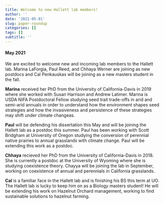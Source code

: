 ```yaml
---
title: Welcome to new Hallett lab members!
author: ''
date: '2021-05-01'
slug: paper-roundup
categories: []
tags: []
subtitle: ''
---
```

#### May 2021

We are excited to welcome new and incoming lab members to the Hallett lab. Marina LaForgia, Paul Reed, and Chhaya Werner are joining as new postdocs and Cal Penkauskas will be joining as a new masters student in the fall.

**Marina** received her PhD from the University of California-Davis in 2019 where she worked with Susan Harrison and Andrew Latimer. Marina is USDA NIFA Postdoctoral Fellow studying seed trait trade-offs in arid and semi-arid annuals in order to understand how the environment shapes seed strategies and how the invasiveness and persistence of these strategies may shift under climate changeas. 

**Paul** will be defending his dissertation this May and will be joining the Hallett lab as a postdoc this summer. Paul has been working with Scott Bridgham at University of Oregon studying the conversion of perennial native prairies to annual grasslands with climate change. Paul will be extending this work as a postdoc.

**Chhaya** recieved her PhD from the University of California-Davis in 2018. She is currently a postdoc at the University of Wyoming where she is studying coexistence theory. Chayya will be joining the lab in September, working on coexistence of annual and perennials in California grasslands.

**Cal** is a familiar face in the Hallett lab and is finishing his BS this term at UO. The Hallett lab is lucky to keep him on as a Biology masters student! He will be extending his work on Hazelnut Orchard management, working to find sustainable solutions to hazelnut farming. 



<!--more-->

